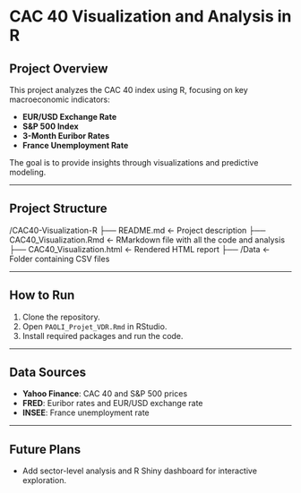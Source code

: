 # CAC 40 Visualization and Analysis in R  

## Project Overview  
This project analyzes the CAC 40 index using R, focusing on key macroeconomic indicators:  
- **EUR/USD Exchange Rate**  
- **S&P 500 Index**  
- **3-Month Euribor Rates**  
- **France Unemployment Rate**

The goal is to provide insights through visualizations and predictive modeling.  

---

## Project Structure  
/CAC40-Visualization-R 
├── README.md <- Project description 
├── CAC40_Visualization.Rmd <- RMarkdown file with all the code and analysis 
├── CAC40_Visualization.html <- Rendered HTML report 
├── /Data <- Folder containing CSV files 


---

## How to Run  
1. Clone the repository.  
2. Open `PAOLI_Projet_VDR.Rmd` in RStudio.  
3. Install required packages and run the code.  

---

## Data Sources  
- **Yahoo Finance**: CAC 40 and S&P 500 prices  
- **FRED**: Euribor rates and EUR/USD exchange rate  
- **INSEE**: France unemployment rate  

---

## Future Plans  
- Add sector-level analysis and R Shiny dashboard for interactive exploration.  
